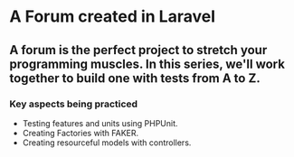 # A Forum created in Laravel

## A forum is the perfect project to stretch your programming muscles. In this series, we'll work together to build one with tests from A to Z.

### Key aspects being practiced
- Testing features and units using PHPUnit.
- Creating Factories with FAKER.
- Creating resourceful models with controllers.

